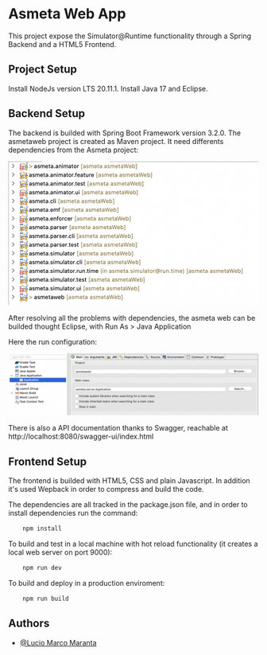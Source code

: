 # Asmeta Web App

This project expose the Simulator@Runtime functionality through a Spring Backend and a HTML5 Frontend.


## Project Setup

Install NodeJs version LTS 20.11.1.
Install Java 17 and Eclipse.

## Backend Setup

The backend is builded with Spring Boot Framework version 3.2.0.
The asmetaweb project is created as Maven project.
It need differents dependencies from the Asmeta project:

![Screenshot](./dependencyScreenshot.png)

After resolving all the problems with dependencies, the asmeta web can be builded thought Eclipse, with Run As > Java Application

Here the run configuration:

![Screenshot](./serverConfigurationScreenshot.png)

There is also a API documentation thanks to Swagger, reachable at http://localhost:8080/swagger-ui/index.html

## Frontend Setup

The frontend is builded with HTML5, CSS and plain Javascript.
In addition it's used Wepback in order to compress and build the code.

The dependencies are all tracked in the package.json file, and in order to install  dependencies run the command:

```bash
    npm install
```

To build and test in a local machine with hot reload functionality (it creates a local web server on port 9000):
```bash
    npm run dev
```

To build and deploy in a production enviroment:
```bash
    npm run build
```
## Authors

- [@Lucio Marco Maranta](https://www.github.com/luciomarcomaranta)